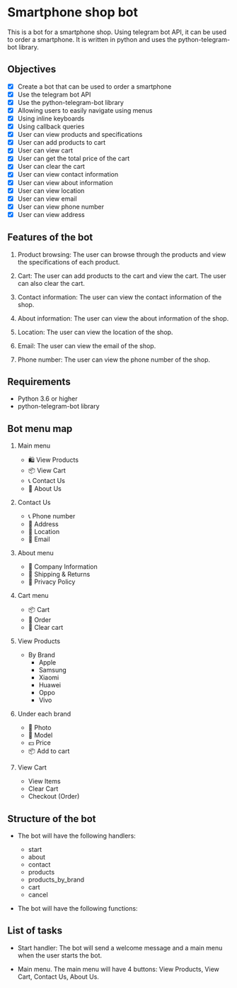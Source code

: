 # Smartphone shop bot

This is a bot for a smartphone shop. Using telegram bot API, it can be used to order a smartphone. It is written in python and uses the python-telegram-bot library.

## Objectives

- [x] Create a bot that can be used to order a smartphone
- [x] Use the telegram bot API
- [x] Use the python-telegram-bot library
- [x] Allowing users to easily navigate using menus
- [x] Using inline keyboards
- [x] Using callback queries
- [x] User can view products and specifications
- [x] User can add products to cart
- [x] User can view cart
- [x] User can get the total price of the cart
- [x] User can clear the cart
- [x] User can view contact information
- [x] User can view about information
- [x] User can view location
- [x] User can view email
- [x] User can view phone number
- [x] User can view address

## Features of the bot

1. Product browsing: The user can browse through the products and view the specifications of each product.

1. Cart: The user can add products to the cart and view the cart. The user can also clear the cart.

1. Contact information: The user can view the contact information of the shop.

1. About information: The user can view the about information of the shop.

1. Location: The user can view the location of the shop.

1. Email: The user can view the email of the shop.

1. Phone number: The user can view the phone number of the shop.

## Requirements

- Python 3.6 or higher
- python-telegram-bot library

## Bot menu map

1. Main menu

    - 🛍 View Products
    - 📦 View Cart
    - 📞 Contact Us
    - 📝 About Us

1. Contact Us

    - 📞 Phone number
    - 📌 Address
    - 📍 Location
    - 📧 Email

1. About menu

    - 📝 Company Information
    - 📝 Shipping & Returns
    - 📝 Privacy Policy

1. Cart menu

    - 📦 Cart
    - 📝 Order
    - 📝 Clear cart

1. View Products
    - By Brand
        - Apple
        - Samsung
        - Xiaomi
        - Huawei
        - Oppo
        - Vivo

1. Under each brand

    - 🌄 Photo
    - 📱 Model
    - 💵 Price
    - 📦 Add to cart  
1. View Cart
   - View Items
   - Clear Cart
   - Checkout (Order)


## Structure of the bot

- The bot will have the following handlers:
    - start
    - about
    - contact
    - products
    - products_by_brand
    - cart
    - cancel

- The bot will have the following functions:

   
## List of tasks

- Start handler: The bot will send a welcome message and a main menu when the user starts the bot.

- Main menu.
The main menu will have 4 buttons: View Products, View Cart, Contact Us, About Us.


